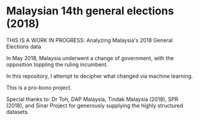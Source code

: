 # Malaysian 14th general elections (2018)
THIS IS A WORK IN PROGRESS: Analyzing Malaysia's 2018 General Elections data

In May 2018, Malaysia underwent a change of government, with the opposition toppling the ruling incumbent.

In this repository, I attempt to decipher what changed via machine learning. 

This is a pro-bono project.

Special thanks to: Dr Toh, DAP Malaysia, Tindak Malaysia (2018), SPR (2018), and Sinar Project for generously supplying the highly structured datasets.
